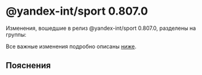 # @yandex-int/sport 0.807.0

<!-- ЧЕЛОВЕЧЕСКОЕ ВСТУПЛЕНИЕ -->

Изменения, вошедшие в релиз @yandex-int/sport 0.807.0, разделены на группы:

Все важные изменения подробно описаны [ниже](#Пояснения).

## Пояснения

